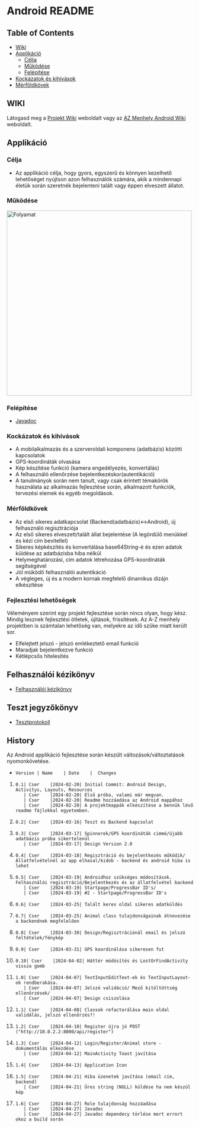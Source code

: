 # Android README

## Table of Contents

- [Wiki](#wiki)
- [Applikáció](#applikáció)
  - [Célja](#célja)
  - [Működése](#működése)
  - [Felépítése](#felépítése)
- [Kockázatok és kihívások](#kockázatokéskihívások)
- [Mérföldkövek](#mérföldkövek)

## WIKI

Látogasd meg a [Projekt Wiki](https://github.com/HaRiZi2023/AZ_Menhely/wiki) weboldalt
vagy az [AZ Menhely Android Wiki](https://github.com/HaRiZi2023/AZ_Menhely/wiki/Android) weboldalt.

## Applikáció

### Célja

- Az applikáció célja, hogy gyors, egyszerű és könnyen kezelhető lehetőséget nyújtson azon felhasználók számára, akik a mindennapi életük során szeretnék bejelenteni talált vagy éppen elveszett állatot.

### Működése

<img width="499" alt="Folyamat" src="https://github.com/HaRiZi2023/AZ_Menhely/assets/127030468/69e310b8-a6b4-433a-8e83-fffa5d8e3a8f">

### Felépítése

* [Javadoc](https://github.com/HaRiZi2023/AZ_Menhely/Android/AnimalRescue/doc/index.html)

### Kockázatok és kihívások

* A mobilalkalmazás és a szerveroldali komponens (adatbázis) közötti kapcsolatok
* GPS-koordináták olvasása
* Kép készítése funkció (kamera engedélyezés, konvertálás)
* A felhasználó ellenőrzése bejelentkezéskor(autentikáció)
* A tanulmányok során nem tanult, vagy csak érintett témakörök használata az alkalmazás fejlesztése során, alkalmazott funkciók, tervezési elemek és egyéb megoldások.

### Mérföldkövek

* Az első sikeres adatkapcsolat (Backend(adatbázis)<->Android), új felhasználó regisztrációja
* Az első sikeres elveszett/talált állat bejelentése (A legördülő menükkel és kézi cím bevitellel)
* Sikeres képkészítés és konvertálása base64String-é és ezen adatok küldése az adatbázisba hiba nélkül
* Helymeghatározási, cím adatok létrehozása GPS-koordináták segítségével
* Jól müködő felhasználói autentikáció
* A végleges, új és a modern kornak megfelelő dinamikus dizájn elkészítése

### Fejlesztési lehetőségek
Véleményem szerint egy projekt fejlesztése során nincs olyan, hogy kész. 
Mindig lesznek fejlesztési ötletek, újítások, frissítések. 
Az A-Z menhely projektben is számtalan lehetőség van, melyekre az idő szűke miatt került sor.

* Elfelejtett jelszó - jelszó emlékeztető email funkció
* Maradjak bejelentkezve funkció
* Kétlépcsős hitelesítés

## Felhasználói kézikönyv

* [Felhasználói kézikönyv](https://github.com/HaRiZi2023/AZ_Menhely/blob/main/Android/users_manual_handbook.pdf)

## Teszt jegyzőkönyv

* [Tesztprotokoll](https://github.com/HaRiZi2023/AZ_Menhely/blob/main/Android/testprotocol.pdf)

## History 
Az Android applikáció fejlesztése során készült változások/változtatások nyomonkövetése.

-     Version | Name    | Date    |  Changes
1.     0.1| Cser    |2024-02-20| Initial Commit: Android Design, Activitys, Layouts, Resources
          | Cser    |2024-02-20| Első próba, valami már megvan.
          | Cser    |2024-02-20| Readme hozzáadása az Android mappához
          | Cser    |2024-02-20| A projektmappák elkészítése a bennük lévő readme fájlokkal egyetemben.
2.     0.2| Cser    |2024-03-16| Teszt és Backend kapcsolat
3.     0.3| Cser    |2024-03-17| Spinnerek/GPS koordináták cimmé/újabb adatbázis próba sikertelenül
          | Cser    |2024-03-17| Design Version 2.0
4.     0.4| Cser    |2024-03-18| Regisztráció és bejelentkezés működik/Állatfelvételnél az app elhasal/kidob - backend és android hiba is lehet
5.     0.5| Cser    |2024-03-19| Androidhoz szükséges módosítások. Felhasználói regisztráció/Bejelentkezés és az állatfelvétel backend
          | Cser    |2024-03-19| Startpage/ProgressBar ID's/
          | Cser    |2024-03-19| #2 - Startpage/ProgressBar ID's
6.     0.6| Cser    |2024-03-25| Talált keres oldal sikeres adatküldés
7.     0.7| Cser    |2024-03-25| Animal class tulajdonságainak átnevezése a backendnek megfelelően
8.     0.8| Cser    |2024-03-30| Design/Regisztrációnál email és jelszó feltételek/fénykép  
9.     0.9| Cser    |2024-03-31| GPS koordinálása sikeresen fut  
10.     0.10| Cser    |2024-04-02| Háttér módósítés és LostOrFindActivity vissza gomb
11.     1.0| Cser    |2024-04-07| TextInputEditText-ek és TextInputLayout-ok rendberakása. 
           | Cser    |2024-04-07| Jelszó validáció/ Mező kitöltöttség ellenőrzések/
           | Cser    |2024-04-07| Design csiszolása
12.     1.1| Cser    |2024-04-08| Classok refactorálása main oldal validálás, jelszó ellenőrzés?!
13.     1.2| Cser    |2024-04-10| Register újra jó POST ("http://10.0.2.2:8000/api/register")
14.     1.3| Cser    |2024-04-12| Login/Register/Animal store - dokumentálás elkezdése
           | Cser    |2024-04-12| MainActivity Toast javítása
15.     1.4| Cser    |2024-04-13| Application Icon
16.     1.5| Cser    |2024-04-21| Hiba üzenetek javítása (email cím, backend)
           | Cser    |2024-04-21| Üres string (NULL) küldése ha nem készül kép
17.     1.6| Cser    |2024-04-27| Role tulajdonság hozzáadása
           | Cser    |2024-04-27| Javadoc
           | Cser    |2024-04-27| Javadoc dependecy törlése mert errort okoz a build során



